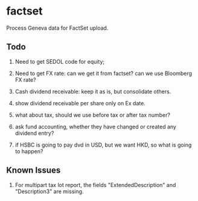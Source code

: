 # factset

Process Geneva data for FactSet upload.


## Todo

1. Need to get SEDOL code for equity;

2. Need to get FX rate: can we get it from factset? can we use Bloomberg FX rate?

3. Cash dividend receivable: keep it as is, but consolidate others.

4. show dividend receivable per share only on Ex date.

5. what about tax, should we use before tax or after tax number?

6. ask fund accounting, whether they have changed or created any dividend entry?

7. if HSBC is going to pay dvd in USD, but we want HKD, so what is going to happen?


## Known Issues

1. For multipart tax lot report, the fields "ExtendedDescription" and "Description3" are missing.